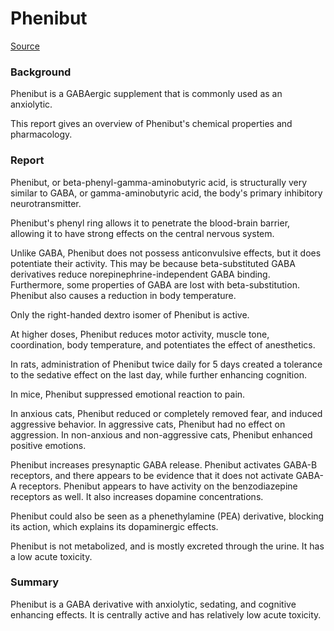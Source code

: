 # Phenibut

[Source](https://pubmed.ncbi.nlm.nih.gov/11830761/)

### Background

Phenibut is a GABAergic supplement that is commonly used as an anxiolytic.

This report gives an overview of Phenibut's chemical properties and pharmacology.

### Report

Phenibut, or beta-phenyl-gamma-aminobutyric acid, is structurally very similar to GABA, or gamma-aminobutyric acid, the body's primary inhibitory neurotransmitter.

Phenibut's phenyl ring allows it to penetrate the blood-brain barrier, allowing it to have strong effects on the central nervous system.

Unlike GABA, Phenibut does not possess anticonvulsive effects, but it does potentiate their activity. This may be because beta-substituted GABA derivatives reduce norepinephrine-independent GABA binding. Furthermore, some properties of GABA are lost with beta-substitution. Phenibut also causes a reduction in body temperature.

Only the right-handed dextro isomer of Phenibut is active.

At higher doses, Phenibut reduces motor activity, muscle tone, coordination, body temperature, and potentiates the effect of anesthetics.

In rats, administration of Phenibut twice daily for 5 days created a tolerance to the sedative effect on the last day, while further enhancing cognition.

In mice, Phenibut suppressed emotional reaction to pain.

In anxious cats, Phenibut reduced or completely removed fear, and induced aggressive behavior. In aggressive cats, Phenibut had no effect on aggression. In non-anxious and non-aggressive cats, Phenibut enhanced positive emotions.

Phenibut increases presynaptic GABA release. Phenibut activates GABA-B receptors, and there appears to be evidence that it does not activate GABA-A receptors. Phenibut appears to have activity on the benzodiazepine receptors as well. It also increases dopamine concentrations.

Phenibut could also be seen as a phenethylamine (PEA) derivative, blocking its action, which explains its dopaminergic effects. 

Phenibut is not metabolized, and is mostly excreted through the urine. It has a low acute toxicity.

### Summary

Phenibut is a GABA derivative with anxiolytic, sedating, and cognitive enhancing effects. It is centrally active and has relatively low acute toxicity.

